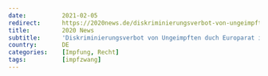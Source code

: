 ```yaml
---
date:          2021-02-05
redirect:      https://2020news.de/diskriminierungsverbot-von-ungeimpften-duch-europarat-ist-ohne-bindungswirkung/
title:         2020 News
subtitle:      'Diskriminierungsverbot von Ungeimpften duch Europarat ist ohne Bindungswirkung'
country:       DE
categories:    [Impfung, Recht]
tags:          [impfzwang]
---
```

